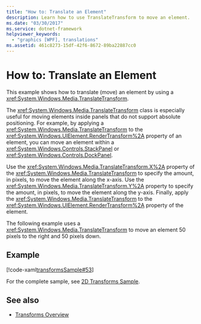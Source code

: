```yaml
---
title: "How to: Translate an Element"
description: Learn how to use TranslateTransform to move an element.
ms.date: "03/30/2017"
ms.service: dotnet-framework
helpviewer_keywords: 
  - "graphics [WPF], translations"
ms.assetid: 461c8273-15df-42f6-8672-89ba22887cc0
---
```

# How to: Translate an Element

This example shows how to translate (move) an element by using a <xref:System.Windows.Media.TranslateTransform>.  
  
 The <xref:System.Windows.Media.TranslateTransform> class is especially useful for moving elements inside panels that do not support absolute positioning. For example, by applying a <xref:System.Windows.Media.TranslateTransform> to the <xref:System.Windows.UIElement.RenderTransform%2A> property of an element, you can move an element within a <xref:System.Windows.Controls.StackPanel> or <xref:System.Windows.Controls.DockPanel>.  
  
 Use the <xref:System.Windows.Media.TranslateTransform.X%2A> property of the <xref:System.Windows.Media.TranslateTransform> to specify the amount, in pixels, to move the element along the x-axis. Use the <xref:System.Windows.Media.TranslateTransform.Y%2A> property to specify the amount, in pixels, to move the element along the y-axis. Finally, apply the <xref:System.Windows.Media.TranslateTransform> to the <xref:System.Windows.UIElement.RenderTransform%2A> property of the element.  
  
 The following example uses a <xref:System.Windows.Media.TranslateTransform> to move an element 50 pixels to the right and 50 pixels down.  
  
## Example  

 [!code-xaml[transformsSample#53](~/samples/snippets/csharp/VS_Snippets_Wpf/transformsSample/CS/TranslateTransformExample.xaml#53)]  
  
 For the complete sample, see [2D Transforms Sample](https://github.com/Microsoft/WPF-Samples/tree/master/Graphics/2DTransforms).  
  
## See also

- [Transforms Overview](transforms-overview.md)
